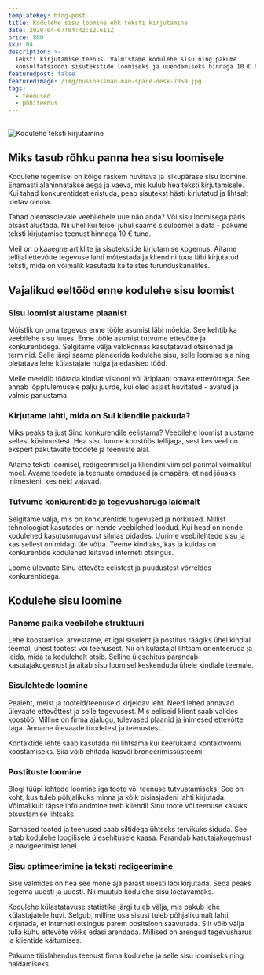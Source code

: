 ```yaml
---
templateKey: blog-post
title: Kodulehe sisu loomine ehk teksti kirjutamine
date: 2020-04-07T04:42:12.611Z
price: 800
sku: 04
description: >-
  Teksti kirjutamise teenus. Valmistame kodulehe sisu ning pakume
  konsultatsiooni sisutekstide loomiseks ja uuendamiseks hinnaga 10 € tunnis.
featuredpost: false
featuredimage: /img/businessman-man-space-desk-7059.jpg
tags:
  - teenused
  - põhiteenus
---
```


##

![Kodulehe teksti kirjutamine](/img/kodulehe-teksti-kirjutamine.jpg "Kodulehe teksti kirjutamine")

## Miks tasub rõhku panna hea sisu loomisele

Kodulehe tegemisel on kõige raskem huvitava ja isikupärase sisu loomine. Enamasti alahinnatakse aega ja vaeva, mis kulub hea teksti kirjutamisele. Kui tahad konkurentidest eristuda, peab sisutekst hästi kirjutatud ja lihtsalt loetav olema.

Tahad olemasolevale veebilehele uue näo anda? Või sisu loomisega päris otsast alustada. Nii ühel kui teisel juhul saame sisuloomel aidata - pakume teksti kirjutamise teenust hinnaga 10 € tund.

Meil on pikaaegne artiklite ja sisutekstide kirjutamise kogemus. Aitame tellijal ettevõtte tegevuse lahti mõtestada ja kliendini tuua läbi kirjutatud teksti, mida on võimalik kasutada ka teistes turunduskanalites.

## Vajalikud eeltööd enne kodulehe sisu loomist

### Sisu loomist alustame plaanist

Mõistlik on oma tegevus enne tööle asumist läbi mõelda. See kehtib ka veebilehe sisu luues. Enne tööle asumist tutvume ettevõtte ja konkurentidega. Selgitame välja valdkonnas kasutatavad otsisõnad ja terminid. Selle järgi saame planeerida kodulehe sisu, selle loomise aja ning oletatava lehe külastajate hulga ja edasised tööd.

Meile meeldib töötada kindlat visiooni või äriplaani omava ettevõttega. See annab lõpptulemusele palju juurde, kui oled asjast huvitatud - avatud ja valmis panustama.

### Kirjutame lahti, mida on Sul kliendile pakkuda?

Miks peaks ta just Sind konkurendile eelistama? Veebilehe loomist alustame sellest küsimustest. Hea sisu loome koostöös tellijaga, sest kes veel on ekspert pakutavate toodete ja teenuste alal.

Aitame teksti loomisel, redigeerimisel ja kliendini viimisel parimal võimalikul moel. Avame toodete ja teenuste omadused ja omapära, et nad jõuaks inimesteni, kes neid vajavad.

### Tutvume konkurentide ja tegevusharuga laiemalt

Selgitame välja, mis on konkurentide tugevused ja nõrkused. Millist tehnoloogiat kasutades on nende veebilehed loodud. Kui head on nende kodulehed kasutusmugavust silmas pidades. Uurime veebilehtede sisu ja kas sellest on midagi üle võtta. Teeme kindlaks, kas ja kuidas on konkurentide kodulehed leitavad interneti otsingus.

Loome ülevaate Sinu ettevõte eelistest ja puudustest võrreldes konkurentidega.

## Kodulehe sisu loomine

### Paneme paika veebilehe struktuuri

Lehe koostamisel arvestame, et igal sisuleht ja postitus räägiks ühel kindlal teemal, ühest tootest või teenusest. Nii on külastajal lihtsam orienteeruda ja leida, mida ta kodulehelt otsib. Selline ülesehitus parandab kasutajakogemust ja aitab sisu loomisel keskenduda ühele kindlale teemale.

### Sisulehtede loomine

Pealeht, meist ja tooteid/teenuseid kirjeldav leht. Need lehed annavad ülevaate ettevõttest ja selle tegevusest. Mis eeliseid klient saab valides koostöö. Milline on firma ajalugu, tulevased plaanid ja inimesed ettevõtte taga. Anname ülevaade toodetest ja teenustest.

Kontaktide lehte saab kasutada nii lihtsama kui keerukama kontaktvormi koostamiseks. Siia võib ehitada kasvõi broneerimissüsteemi.

### Postituste loomine

Blogi tüüpi lehtede loomine iga toote või teenuse tutvustamiseks. See on koht, kus tuleb põhjalikuks minna ja kõik pisiasjadeni lahti kirjutada. Võimalikult täpse info andmine teeb kliendil Sinu toote või teenuse kasuks otsustamise lihtsaks.

Sarnased tooted ja teenused saab siltidega ühtseks tervikuks siduda. See aitab kodulehe loogilisele ülesehitusele kaasa. Parandab kasutajakogemust ja navigeerimist lehel.

### Sisu optimeerimine ja teksti redigeerimine

Sisu valmides on hea see mõne aja pärast uuesti läbi kirjutada. Seda peaks tegema uuesti ja uuesti. Nii muutub kodulehe sisu loetavamaks.

Kodulehe külastatavuse statistika järgi tuleb välja, mis pakub lehe külastajatele huvi. Selgub, milline osa sisust tuleb põhjalikumalt lahti kirjutada, et interneti otsingus parem positsioon saavutada. Siit võib välja tulla kuhu ettevõte võiks edasi arendada. Millised on arengud tegevusharus ja klientide käitumises.

Pakume täislahendus teenust firma kodulehe ja selle sisu loomiseks ning haldamiseks.
